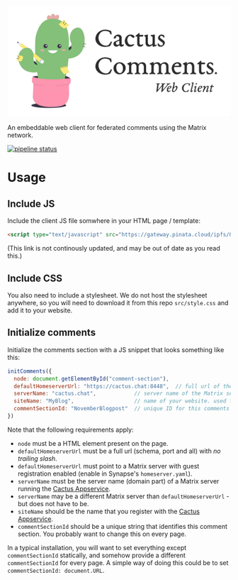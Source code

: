 ![](./assets/readme-header.png)

An embeddable web client for federated comments using the Matrix network.

[![pipeline status](https://gitlab.com/cactus-comments/cactus-client/badges/master/pipeline.svg)](https://gitlab.com/cactus-comments/cactus-client/-/commits/master)


# Usage

## Include JS

Include the client JS file somwhere in your HTML page / template:

```html
<script type="text/javascript" src="https://gateway.pinata.cloud/ipfs/Qmbnyp39DR96qQJ2E3H2Ms2Y5DSLgaCDq4xGTASdf4MiHg"></script>
```
(This link is not continously updated, and may be out of date as you read this.)


## Include CSS

You also need to include a stylesheet. We do not host the stylesheet anywhere,
so you will need to download it from this repo `src/style.css` and add it to
your website.


## Initialize comments

Initialize the comments section with a JS snippet that looks something like this:

```javascript
initComments({
  node: document.getElementById("comment-section"),
  defaultHomeserverUrl: "https://cactus.chat:8448",  // full url of the Matrix server to use as guest
  serverName: "cactus.chat",            // server name of the Matrix server w/ Cactus Appservice
  siteName: "MyBlog",                   // name of your website. used for moderation namespacing 
  commentSectionId: "NovemberBlogpost"  // unique ID for this comments section.
})
```

Note that the following requirements apply:

- `node` must be a HTML element present on the page.
- `defaultHomeserverUrl` must be a full url (schema, port and all) with *no trailing slash*.
- `defaultHomeserverUrl` must point to a Matrix server with guest registration enabled (enable in Synapse's `homeserver.yaml`).
- `serverName` must be the server name (domain part) of a Matrix server running the [Cactus Appservice](https://gitlab.com/cactus-comments/cactus-appservice).
- `serverName` may be a different Matrix server than `defaultHomeserverUrl` - but does not have to be.
- `siteName` should be the name that you register with the [Cactus Appservice](https://gitlab.com/cactus-comments/cactus-appservice).
- `commentSectionId` should be a unique string that identifies this comment section. You probably want to change this on every page.

In a typical installation, you will want to set everything except
`commentSectionId` statically, and somehow provide a different `commentSectionId` for every page.
A simple way of doing this could be to set `commentSectionId: document.URL`.
